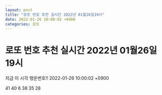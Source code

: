```yaml
---
layout: post
title: "로또 번호 추천 실시간 2022년 01월26일19시"
date: 2022-01-26 10:00:02 +0900
categories: 로또
---
```


# 로또 번호 추천 실시간 2022년 01월26일19시

지금 이 시각 행운번호!! 2022-01-26 10:00:02 +0900

 41  40  6  38  35  28 

